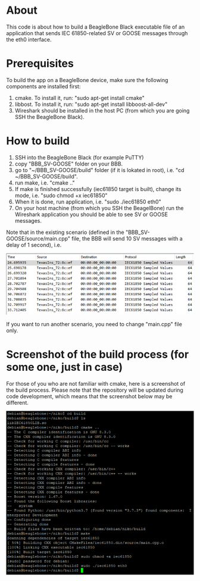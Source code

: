 # About
This code is about how to build a BeagleBone Black executable file of an application that sends IEC 61850-related SV or GOOSE messages through the eth0 interface.

# Prerequisites
To build the app on a BeagleBone device, make sure the following components are installed first:
1. cmake. To install it, run: "sudo apt-get install cmake"
2. libbost. To install it, run: "sudo apt-get install libboost-all-dev"
3. Wireshark should be installed in the host PC (from which you are going SSH the BeagleBone Black).

# How to build
1. SSH into the BeagleBone Black (for example PuTTY)
2. copy "BBB_SV-GOOSE" folder on your BBB.
3. go to "~/BBB_SV-GOOSE/build" folder (if it is lokated in root), i.e. "cd ~/BBB_SV-GOOSE/build".
4. run make, i.e. "cmake .."
5. If make is finished successfully (iec61850 target is built), change its mode, i.e. "sudo chmod +x iec61850"
6. When it is done, run application, i.e. "sudo ./iec61850 eth0"
7. On your host machine (from which you SSH the BeagelBone) run the Wireshark application you should be able to see SV or GOOSE messages.

Note that in the existing scenario (defined in the "BBB_SV-GOOSE/source/main.cpp" file, the BBB will send 10 SV messages with a delay of 1 second), i.e.

![alt text](https://github.com/mrv-king/BBB_SV-GOOSE/blob/main/SV_BBB.PNG)

If you want to run another scenario, you need to change "main.cpp" file only.

# Screenshot of the build process (for some one, just in case)
For those of you who are not familiar with cmake, here is a screenshot of the build process. Please note that the repository will be updated during code development, which means that the screenshot below may be different.

![alt text](https://github.com/mrv-king/BBB_SV-GOOSE/blob/main/build_BBB.PNG)

